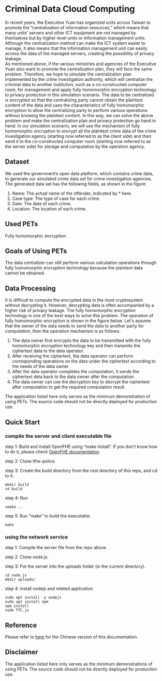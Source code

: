 # Criminal Data Cloud Computing

In recent years, the Executive Yuan has organized units across Taiwan to promote the “centralization of information resources,” which means that many units’ servers and other ICT equipment are not managed by themselves but by higher-level units or information management units. Although the centralization method can make the ICT system easier to manage, it also means that the information management unit can easily access the data of the managed servers, creating the possibility of privacy leakage.  
As mentioned above, if the various ministries and agencies of the Executive Yuan also want to promote the centralization plan, they will face the same problem. Therefore, we hope to simulate the centralization plan implemented by the crime investigation authority, which will centralize the criminal data to another institution, such as a co-constructed computer room, for management and apply fully homomorphic encryption technology to privacy protection in this simulation scenario. The data to be centralized is encrypted so that the centralizing party cannot obtain the plaintext content of the data and uses the characteristics of fully homomorphic encryption to allow the centralizing party to perform various operations without knowing the plaintext content. In this way, we can solve the above problem and make the centralization plan and privacy protection go hand in hand. In our simulation scenario, we will use the mechanism of fully homomorphic encryption to encrypt all the plaintext crime data of the crime investigation agency (starting now referred to as the client side) and then send it to the co-constructed computer room (starting now referred to as the server side) for storage and computation by the operation agency.
## Dataset

We used the government’s open data platform, which contains crime data, to generate our simulated crime data set for crime investigation agencies. The generated data set has the following fields, as shown in the figure:

1. Name: The actual name of the offender, indicated by * here.
2. Case type: The type of case for each crime.
3. Date: The date of each crime.
4. Location: The location of each crime.
## Used PETs


Fully homomorphic encryption

## Goals of Using PETs


The data centralizer can still perform various calculation operations through fully homomorphic encryption technology because the plaintext data cannot be obtained.

## Data Processing

It is difficult to compute the encrypted data in the most cryptosystem without decrypting it. However, decrypting data is often accompanied by a higher risk of privacy leakage. The fully homomorphic encryption technology is one of the best ways to solve this problem.
The operation of fully homomorphic encryption is shown in the figure below. Let's assume that the owner of the data needs to send the data to another party for computation, then the operation mechanism is as follows:

1. The data owner first encrypts the data to be transmitted with the fully homomorphic encryption technology key and then transmits the ciphertext data to the data operator.
2. After receiving the ciphertext, the data operator can perform corresponding operations on the data under the ciphertext according to the needs of the data owner.
3. After the data operator completes the computation, it sends the ciphertext data back to the data owner after the computation.
4. The data owner can use the decryption key to decrypt the ciphertext after computation to get the required computation result.

The application listed here only serves as the minimum demonstration of using PETs. The source code should not be directly deployed for production use.



## Quick Start



### compile the server and client executable file
step 1: 
Build and install OpenFHE using “make install”. If you don't know how to do it, please check
[OpenFHE documentation](https://openfhe-development.readthedocs.io/en/latest/sphinx_rsts/intro/installation/linux.html).

step 2:
Clone tfhe-police.   

step 3: 
Create the build directory from the root directory of this repo, and cd to it.
```
mkdir build
cd build
```
step 4: 
Run
```
cmake ..
```

step 5: 
Run “make” to build the executable.
```
make
```

### using the network service
step 1: Compile the server file from the repo above. 

step 2: Clone node.js.  

step 3: Put the server into the uploads folder (in the current directory).
```
cd node.js
mkdir uploads/
```
step 4: install nodejs and related application
``` 
sudo apt install -y nodejs
sudo apt install npm
npm install
node TTC.js
```

## Reference


Please refer to [here](https://hackmd.io/@petworks/ByAmydrP3) for the Chinese version of this documentation. 

## Disclaimer

The application listed here only serves as the minimum demonstrations of using PETs. The source code should not be directly deployed for production use.
